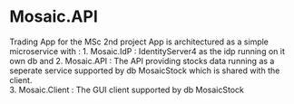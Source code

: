 # Mosaic.API
Trading App for the MSc 2nd project
App is architectured as a simple microservice with :
    1. Mosaic.IdP : IdentityServer4 as the idp running on it own db and 
    2. Mosaic.API : The API providing stocks data running as a seperate service supported by db MosaicStock which is shared with the client.  
    3. Mosaic.Client : The GUI client supported by db MosaicStock
